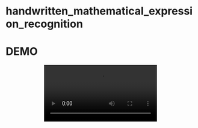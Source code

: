 # handwritten_mathematical_expression_recognition

# DEMO

<div align=center>

![demo_video](https://github.com/WoodratTradeCo/handwritten_mathematical_expression_recognition/blob/main/1.mp4)

</div>
